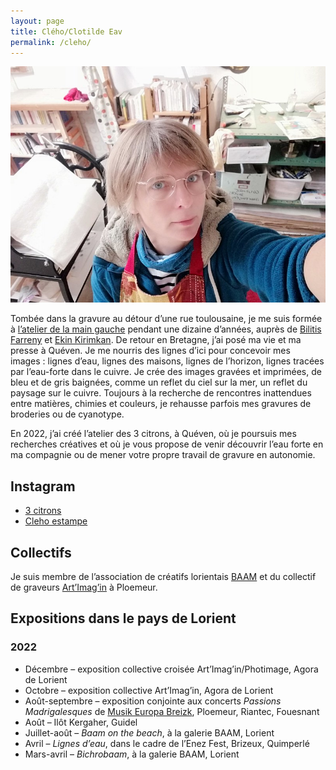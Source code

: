 ```yaml
---
layout: page
title: Clého/Clotilde Eav
permalink: /cleho/
---
```


![Clého](/media/cleho.jpg)

Tombée dans la gravure au détour d’une rue toulousaine, je me suis
formée à [l’atelier de la main gauche](http://atelierdelamaingauche.fr/) pendant une dizaine d’années,
auprès de [Bilitis Farreny](http://bilitisfarreny.fr) et [Ekin Kirimkan](https://ekin-kirimkan.com/).  De retour en Bretagne,
j’ai posé ma vie et ma presse à Quéven. Je me nourris des lignes d’ici
pour concevoir mes images : lignes d’eau, lignes des maisons, lignes
de l’horizon, lignes tracées par l’eau-forte dans le cuivre.  Je crée
des images gravées et imprimées, de bleu et de gris baignées, comme un
reflet du ciel sur la mer, un reflet du paysage sur le
cuivre. Toujours à la recherche de rencontres inattendues entre
matières, chimies et couleurs, je rehausse parfois mes gravures de
broderies ou de cyanotype.

En 2022, j’ai créé l’atelier des 3 citrons, à Quéven, où je poursuis
mes recherches créatives et où je vous propose de venir découvrir
l’eau forte en ma compagnie ou de mener votre propre travail de
gravure en autonomie.


## Instagram
- [3 citrons](https://www.instagram.com/atelier_3_citrons/)
- [Cleho estampe](https://www.instagram.com/cleho_estampe/)

## Collectifs

Je suis membre de l’association de créatifs lorientais
[BAAM](https://baam-lorient.co/) et du collectif de graveurs
[Art’Imag’in](https://www.facebook.com/ArtImagInCollectifdegraveurs) à Ploemeur.


## Expositions dans le pays de Lorient

### 2022
- Décembre – exposition collective croisée Art’Imag’in/Photimage, Agora de Lorient
- Octobre – exposition collective Art’Imag’in, Agora de Lorient
- Août-septembre – exposition conjointe aux concerts *Passions Madrigalesques* de [Musik Europa Breizk](https://www.musik-europa-breizh.fr/), Ploemeur, Riantec, Fouesnant
- Août – Ilôt Kergaher, Guidel
- Juillet-août – *Baam on the beach*, à la galerie BAAM, Lorient
- Avril – *Lignes d’eau*, dans le cadre de l’Enez Fest, Brizeux, Quimperlé
- Mars-avril – *Bichrobaam*, à la galerie BAAM, Lorient